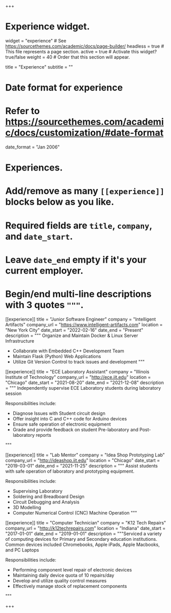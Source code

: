 +++
# Experience widget.
widget = "experience"  # See https://sourcethemes.com/academic/docs/page-builder/
headless = true  # This file represents a page section.
active = true  # Activate this widget? true/false
weight = 40  # Order that this section will appear.

title = "Experience"
subtitle = ""

# Date format for experience
#   Refer to https://sourcethemes.com/academic/docs/customization/#date-format
date_format = "Jan 2006"

# Experiences.
#   Add/remove as many `[[experience]]` blocks below as you like.
#   Required fields are `title`, `company`, and `date_start`.
#   Leave `date_end` empty if it's your current employer.
#   Begin/end multi-line descriptions with 3 quotes `"""`.

[[experience]]
  title = "Junior Software Engineer"
  company = "Intelligent Artifacts"
  company_url = "https://www.intelligent-artifacts.com"
  location = "New York City"
  date_start = "2022-02-16"
  date_end = "Present"
  description = """
  Organize and Maintain Docker & Linux Server Infrastructure
  
  * Collaborate with Embedded C++ Development Team
  * Maintain Flask (Python) Web Applications
  * Utilize Git Version Control to track issues and development
  """

[[experience]]
  title = "ECE Laboratory Assistant"
  company = "Illinois Institute of Technology"
  company_url = "http://ece.iit.edu"
  location = "Chicago"
  date_start = "2021-08-20"
  date_end = "2021-12-08"
  description = """
  Independently supervise ECE Laboratory students during laboratory session
  
  Responsibilities include:
  * Diagnose Issues with Student circuit design
  * Offer insight into C and C++ code for Arduino devices
  * Ensure safe operation of electronic equipment
  * Grade and provide feedback on student Pre-laboratory and Post-laboratory reports

  """

[[experience]]
  title = "Lab Mentor"
  company = "Idea Shop Prototyping Lab"
  company_url = "http://ideashop.iit.edu"
  location = "Chicago"
  date_start = "2019-03-01"
  date_end = "2021-11-25"
  description = """
Assist students with safe operation of laboratory and prototyping equipment.
  

  Responsibilities include:
  
  * Supervising Laboratory
  * Soldering and Breadboard Design
  * Circuit Debugging and Analysis
  * 3D Modelling
  * Computer Numerical Control (CNC) Machine Operation
  """

[[experience]]
  title = "Computer Technician"
  company = "K12 Tech Repairs"
  company_url = "http://k12techrepairs.com"
  location = "Indiana"
  date_start = "2017-01-01"
  date_end = "2019-01-01"
  description = """Serviced a variety of computing devices for Primary and Secondary education institutions. Common devices included Chromebooks, Apple iPads, Apple Macbooks, and PC Laptops


  Responsibilities include:

  * Performing component level repair of electronic devices
  * Maintaining daily device quota of 10 repairs/day
  * Develop and utilize quality control measures
  * Effectively manage stock of replacement components

"""

+++
